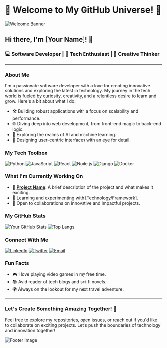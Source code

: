 # 🌟 Welcome to My GitHub Universe! 🌟

![Welcome Banner](https://example.com/your-banner-image.jpg) <!-- Add your banner image link here -->

## Hi there, I'm [Your Name]! 👋

### 💻 Software Developer | 🚀 Tech Enthusiast | 🎨 Creative Thinker

---

### About Me

I'm a passionate software developer with a love for creating innovative solutions and exploring the latest in technology. My journey in the tech world is fueled by curiosity, creativity, and a relentless desire to learn and grow. Here's a bit about what I do:

- 🛠️ Building robust applications with a focus on scalability and performance.
- 🌐 Diving deep into web development, from front-end magic to back-end logic.
- 🤖 Exploring the realms of AI and machine learning.
- 🎨 Designing user-centric interfaces with an eye for detail.

### My Tech Toolbox

![Python](https://img.shields.io/badge/Python-3776AB?style=for-the-badge&logo=python&logoColor=white)
![JavaScript](https://img.shields.io/badge/JavaScript-F7DF1E?style=for-the-badge&logo=javascript&logoColor=black)
![React](https://img.shields.io/badge/React-20232A?style=for-the-badge&logo=react&logoColor=61DAFB)
![Node.js](https://img.shields.io/badge/Node.js-339933?style=for-the-badge&logo=nodedotjs&logoColor=white)
![Django](https://img.shields.io/badge/Django-092E20?style=for-the-badge&logo=django&logoColor=white)
![Docker](https://img.shields.io/badge/Docker-2496ED?style=for-the-badge&logo=docker&logoColor=white)

### What I'm Currently Working On

- 🔭 **[Project Name](https://github.com/yourusername/project-name)**: A brief description of the project and what makes it exciting.
- 🌱 Learning and experimenting with [Technology/Framework].
- 🎯 Open to collaborations on innovative and impactful projects.

### My GitHub Stats

![Your GitHub Stats](https://github-readme-stats.vercel.app/api?username=yourusername&show_icons=true&theme=radical)
![Top Langs](https://github-readme-stats.vercel.app/api/top-langs/?username=yourusername&layout=compact&theme=radical)

### Connect With Me

[![LinkedIn](https://img.shields.io/badge/LinkedIn-0A66C2?style=for-the-badge&logo=linkedin&logoColor=white)](https://www.linkedin.com/in/yourprofile/)
[![Twitter](https://img.shields.io/badge/Twitter-1DA1F2?style=for-the-badge&logo=twitter&logoColor=white)](https://twitter.com/yourprofile)
[![Email](https://img.shields.io/badge/Email-D14836?style=for-the-badge&logo=gmail&logoColor=white)](mailto:youremail@example.com)

### Fun Facts

- 🎮 I love playing video games in my free time.
- 📚 Avid reader of tech blogs and sci-fi novels.
- 🌍 Always on the lookout for my next travel adventure.

---

### Let's Create Something Amazing Together! 🚀

Feel free to explore my repositories, open issues, or reach out if you'd like to collaborate on exciting projects. Let's push the boundaries of technology and innovation together!

![Footer Image](https://example.com/your-footer-image.jpg) <!-- Add your footer image link here -->

